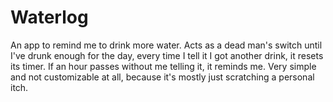 Waterlog
========

An app to remind me to drink more water. Acts as a dead man's switch until I've
drunk enough for the day, every time I tell it I got another drink, it resets
its timer. If an hour passes without me telling it, it reminds me. Very simple
and not customizable at all, because it's mostly just scratching a personal
itch.
